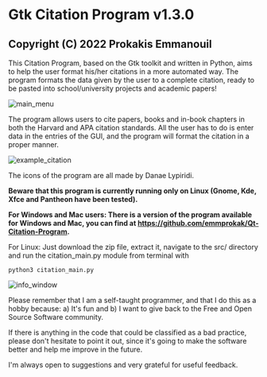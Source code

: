 # Gtk Citation Program v1.3.0
## Copyright (C) 2022 Prokakis Emmanouil

This Citation Program, based on the Gtk toolkit and written in Python, aims to help the user format his/her citations in a more automated way. The program formats the data given by the user to a complete citation, ready to be pasted into school/university projects and academic papers!


![main_menu](https://user-images.githubusercontent.com/89413115/140489448-b7d1d652-e68f-4b12-a1ce-fba543ef1aa6.png)


The program allows users to cite papers, books and in-book chapters in both the Harvard and APA citation standards. All the user has to do is enter data in the entries of the GUI, and the program will format the citation in a proper manner.


![example_citation](https://user-images.githubusercontent.com/89413115/140489472-c38f8d15-b13e-4959-9459-62849dbe35f0.png)


The icons of the program are all made by Danae Lypiridi.

**Beware that this program is currently running only on Linux (Gnome, Kde, Xfce and Pantheon have been tested).**


**For Windows and Mac users: There is a version of the program available for Windows and Mac, you can find at https://github.com/emmprokak/Qt-Citation-Program.**

For Linux: Just download the zip file, extract it, navigate to the src/ directory and run the citation_main.py module from terminal with
```
python3 citation_main.py
```

![info_window](https://user-images.githubusercontent.com/89413115/140489533-5fe5db95-082e-466c-b963-6f344cd7881c.png)

Please remember that I am a self-taught programmer, and that I do this as a hobby because: a) It's fun and b) I want to give back to the Free and Open Source Software community.

If there is anything in the code that could be classified as a bad practice, please don't hesitate to point it out, since it's going to make the software better and help me improve in the future.

I'm always open to suggestions and very grateful for useful feedback.
